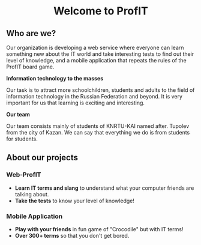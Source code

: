 <h1 align="center">Welcome to ProfIT</h1>
<h2 align="center">

</h2>

## Who are we?
Our organization is developing a web service where everyone can learn something new about the IT world and take interesting tests to find out their level of knowledge, and a mobile application that repeats the rules of the ProfIT board game.

**Information technology to the masses**

Our task is to attract more schoolchildren, students and adults to the field of information technology in the Russian Federation and beyond.
It is very important for us that learning is exciting and interesting.

**Our team**

Our team consists mainly of students of KNRTU-KAI named after. Tupolev from the city of Kazan. We can say that everything we do is from students for students.

## About our projects


### Web-ProfIT
- **Learn IT terms and slang** to understand what your computer friends are talking about.
- **Take the tests** to know your level of knowledge!


### Mobile Application

- **Play with your friends** in fun game of "Crocodile" but with IT terms! 
- **Over 300+ terms** so that you don't get bored.

